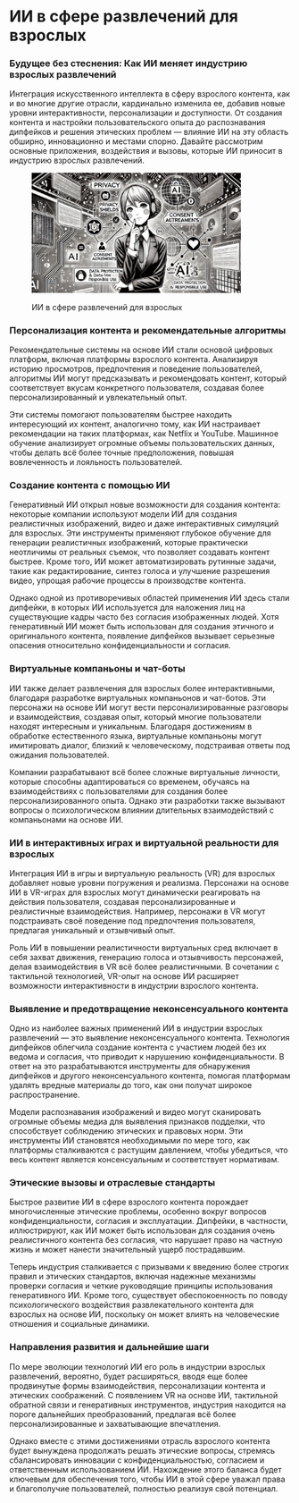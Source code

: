 # ИИ в сфере развлечений для взрослых

### Будущее без стеснения: Как ИИ меняет индустрию взрослых развлечений

Интеграция искусственного интеллекта в сферу взрослого контента, как и во многие другие отрасли, кардинально изменила ее, добавив новые уровни интерактивности, персонализации и доступности. От создания контента и настройки пользовательского опыта до распознавания дипфейков и решения этических проблем — влияние ИИ на эту область обширно, инновационно и местами спорно. Давайте рассмотрим основные приложения, воздействия и вызовы, которые ИИ приносит в индустрию взрослых развлечений.

<div align="left"><figure><img src="../../.gitbook/assets/image (1) (1).png" alt="" width="375"><figcaption><p>ИИ в сфере развлечений для взрослых</p></figcaption></figure></div>

### Персонализация контента и рекомендательные алгоритмы

Рекомендательные системы на основе ИИ стали основой цифровых платформ, включая платформы взрослого контента. Анализируя историю просмотров, предпочтения и поведение пользователей, алгоритмы ИИ могут предсказывать и рекомендовать контент, который соответствует вкусам конкретного пользователя, создавая более персонализированный и увлекательный опыт.

Эти системы помогают пользователям быстрее находить интересующий их контент, аналогично тому, как ИИ настраивает рекомендации на таких платформах, как Netflix и YouTube. Машинное обучение анализирует огромные объемы пользовательских данных, чтобы делать всё более точные предположения, повышая вовлеченность и лояльность пользователей.

### Создание контента с помощью ИИ

Генеративный ИИ открыл новые возможности для создания контента: некоторые компании используют модели ИИ для создания реалистичных изображений, видео и даже интерактивных симуляций для взрослых. Эти инструменты применяют глубокое обучение для генерации реалистичных изображений, которые практически неотличимы от реальных съемок, что позволяет создавать контент быстрее. Кроме того, ИИ может автоматизировать рутинные задачи, такие как редактирование, синтез голоса и улучшение разрешения видео, упрощая рабочие процессы в производстве контента.

Однако одной из противоречивых областей применения ИИ здесь стали дипфейки, в которых ИИ используется для наложения лиц на существующие кадры часто без согласия изображенных людей. Хотя генеративный ИИ может быть использован для создания этичного и оригинального контента, появление дипфейков вызывает серьезные опасения относительно конфиденциальности и согласия.

### Виртуальные компаньоны и чат-боты

ИИ также делает развлечения для взрослых более интерактивными, благодаря разработке виртуальных компаньонов и чат-ботов. Эти персонажи на основе ИИ могут вести персонализированные разговоры и взаимодействия, создавая опыт, который многие пользователи находят интересным и уникальным. Благодаря достижениям в обработке естественного языка, виртуальные компаньоны могут имитировать диалог, близкий к человеческому, подстраивая ответы под ожидания пользователей.

Компании разрабатывают всё более сложные виртуальные личности, которые способны адаптироваться со временем, обучаясь на взаимодействиях с пользователями для создания более персонализированного опыта. Однако эти разработки также вызывают вопросы о психологическом влиянии длительных взаимодействий с компаньонами на основе ИИ.

### ИИ в интерактивных играх и виртуальной реальности для взрослых

Интеграция ИИ в игры и виртуальную реальность (VR) для взрослых добавляет новые уровни погружения и реализма. Персонажи на основе ИИ в VR-играх для взрослых могут динамически реагировать на действия пользователя, создавая персонализированные и реалистичные взаимодействия. Например, персонажи в VR могут подстраивать своё поведение под предпочтения пользователя, предлагая уникальный и отзывчивый опыт.

Роль ИИ в повышении реалистичности виртуальных сред включает в себя захват движения, генерацию голоса и отзывчивость персонажей, делая взаимодействия в VR всё более реалистичными. В сочетании с тактильной технологией, VR-опыт на основе ИИ расширяет возможности интерактивности в индустрии взрослого контента.

### Выявление и предотвращение неконсенсуального контента

Одно из наиболее важных применений ИИ в индустрии взрослых развлечений — это выявление неконсенсуального контента. Технология дипфейков облегчила создание контента с участием людей без их ведома и согласия, что приводит к нарушению конфиденциальности. В ответ на это разрабатываются инструменты для обнаружения дипфейков и другого неконсенсуального контента, помогая платформам удалять вредные материалы до того, как они получат широкое распространение.

Модели распознавания изображений и видео могут сканировать огромные объемы медиа для выявления признаков подделки, что способствует соблюдению этических и правовых норм. Эти инструменты ИИ становятся необходимыми по мере того, как платформы сталкиваются с растущим давлением, чтобы убедиться, что весь контент является консенсуальным и соответствует нормативам.

### Этические вызовы и отраслевые стандарты

Быстрое развитие ИИ в сфере взрослого контента порождает многочисленные этические проблемы, особенно вокруг вопросов конфиденциальности, согласия и эксплуатации. Дипфейки, в частности, иллюстрируют, как ИИ может быть использован для создания очень реалистичного контента без согласия, что нарушает право на частную жизнь и может нанести значительный ущерб пострадавшим.

Теперь индустрия сталкивается с призывами к введению более строгих правил и этических стандартов, включая надежные механизмы проверки согласия и четкие руководящие принципы использования генеративного ИИ. Кроме того, существует обеспокоенность по поводу психологического воздействия развлекательного контента для взрослых на основе ИИ, поскольку он может влиять на человеческие отношения и социальные динамики.

### Направления развития и дальнейшие шаги

По мере эволюции технологий ИИ его роль в индустрии взрослых развлечений, вероятно, будет расширяться, вводя еще более продвинутые формы взаимодействия, персонализации контента и этических соображений. С появлением VR на основе ИИ, тактильной обратной связи и генеративных инструментов, индустрия находится на пороге дальнейших преобразований, предлагая всё более персонализированные и захватывающие впечатления.

Однако вместе с этими достижениями отрасль взрослого контента будет вынуждена продолжать решать этические вопросы, стремясь сбалансировать инновации с конфиденциальностью, согласием и ответственным использованием ИИ. Нахождение этого баланса будет ключевым для обеспечения того, чтобы ИИ в этой сфере уважал права и благополучие пользователей, полностью реализуя свой потенциал.
